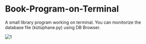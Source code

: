 # Book-Program-on-Terminal
A small library program working on terminal. You can monitorize the database file (kütüphane.py) using DB Browser.

![1](https://user-images.githubusercontent.com/77192206/182792699-04520fb5-57c0-4a59-b36c-a0a41246646e.JPG)
